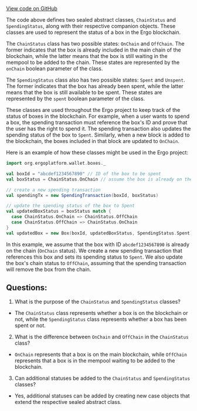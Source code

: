[View code on GitHub](https://github.com/ergoplatform/ergo/ergo-wallet/src/main/scala/org/ergoplatform/wallet/boxes/TrackedBoxStatus.scala)

The code above defines two sealed abstract classes, `ChainStatus` and `SpendingStatus`, along with their respective companion objects. These classes are used to represent the status of a box in the Ergo blockchain.

The `ChainStatus` class has two possible states: `OnChain` and `OffChain`. The former indicates that the box is already included in the main chain of the blockchain, while the latter means that the box is still waiting in the mempool to be added to the chain. These states are represented by the `onChain` boolean parameter of the class.

The `SpendingStatus` class also has two possible states: `Spent` and `Unspent`. The former indicates that the box has already been spent, while the latter means that the box is still available to be spent. These states are represented by the `spent` boolean parameter of the class.

These classes are used throughout the Ergo project to keep track of the status of boxes in the blockchain. For example, when a user wants to spend a box, the spending transaction must reference the box's ID and prove that the user has the right to spend it. The spending transaction also updates the spending status of the box to `Spent`. Similarly, when a new block is added to the blockchain, the boxes included in that block are updated to `OnChain`.

Here is an example of how these classes might be used in the Ergo project:

```scala
import org.ergoplatform.wallet.boxes._

val boxId = "abcdef1234567890" // ID of the box to be spent
val boxStatus = ChainStatus.OnChain // assume the box is already on the chain

// create a new spending transaction
val spendingTx = new SpendingTransaction(boxId, boxStatus)

// update the spending status of the box to Spent
val updatedBoxStatus = boxStatus match {
  case ChainStatus.OnChain => ChainStatus.OffChain
  case ChainStatus.OffChain => ChainStatus.OnChain
}
val updatedBox = new Box(boxId, updatedBoxStatus, SpendingStatus.Spent)
``` 

In this example, we assume that the box with ID `abcdef1234567890` is already on the chain (`OnChain` status). We create a new spending transaction that references this box and sets its spending status to `Spent`. We also update the box's chain status to `OffChain`, assuming that the spending transaction will remove the box from the chain.
## Questions: 
 1. What is the purpose of the `ChainStatus` and `SpendingStatus` classes?
- The `ChainStatus` class represents whether a box is on the blockchain or not, while the `SpendingStatus` class represents whether a box has been spent or not.

2. What is the difference between `OnChain` and `OffChain` in the `ChainStatus` class?
- `OnChain` represents that a box is on the main blockchain, while `OffChain` represents that a box is in the mempool waiting to be added to the blockchain.

3. Can additional statuses be added to the `ChainStatus` and `SpendingStatus` classes?
- Yes, additional statuses can be added by creating new case objects that extend the respective sealed abstract class.